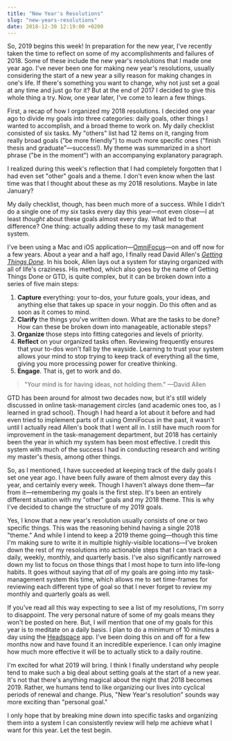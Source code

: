 ```yaml
---
title: "New Year's Resolutions"
slug: "new-years-resolutions"
date: 2018-12-30 12:19:00 +0200
---
```


So, 2019 begins this week! In preparation for the new year, I've recently taken the time to reflect on some of my accomplishments and failures of 2018. Some of these include the new year's resolutions that I made one year ago. I've never been one for making new year's resolutions, usually considering the start of a new year a silly reason for making changes in one's life. If there's something you want to change, why not just set a goal at any time and just go for it? But at the end of 2017 I decided to give this whole thing a try. Now, one year later, I've come to learn a few things.

First, a recap of how I organized my 2018 resolutions. I decided one year ago to divide my goals into three categories: daily goals, other things I wanted to accomplish, and a broad theme to work on. My daily checklist consisted of six tasks. My "others" list had 12 items on it, ranging from really broad goals ("be more friendly") to much more specific ones ("finish thesis and graduate"—success!). My theme was summarized in a short phrase ("be in the moment") with an accompanying explanatory paragraph.

I realized during this week's reflection that I had completely forgotten that I had even set "other" goals and a theme. I don't even know when the last time was that I thought about these as my 2018 resolutions. Maybe in late January?

My daily checklist, though, has been much more of a success. While I didn't do a single one of my six tasks every day this year—not even close—I at least *thought* about these goals almost every day. What led to that difference? One thing: actually adding these to my task management system.

I've been using a Mac and iOS application—[OmniFocus](https://www.omnigroup.com/omnifocus/)—on and off now for a few years. About a year and a half ago, I finally read David Allen's [*Getting Things Done*](https://www.goodreads.com/book/show/1633.Getting_Things_Done). In his book, Allen lays out a system for staying organized with all of life's craziness. His method, which also goes by the name of Getting Things Done or GTD, is quite complex, but it can be broken down into a series of five main steps:

1. **Capture** everything: your to-dos, your future goals, your ideas, and anything else that takes up space in your noggin. Do this often and as soon as it comes to mind.
2. **Clarify** the things you've written down. What are the tasks to be done? How can these be broken down into manageable, actionable steps?
3. **Organize** those steps into fitting categories and levels of priority.
4. **Reflect** on your organized tasks often. Reviewing frequently ensures that your to-dos won't fall by the wayside. Learning to trust your system allows your mind to stop trying to keep track of everything all the time, giving you more processing power for creative thinking.
5. **Engage**. That is, get to work and do.

> "Your mind is for having ideas, not holding them." —David Allen

GTD has been around for almost two decades now, but it's still widely discussed in online task-management circles (and academic ones too, as I learned in grad school). Though I had heard a lot about it before and had even tried to implement parts of it using OmniFocus in the past, it wasn't until I actually read Allen's book that I went all in. I still have much room for improvement in the task-management department, but 2018 has certainly been the year in which my system has been most effective. I credit this system with much of the success I had in conducting research and writing my master's thesis, among other things.

So, as I mentioned, I have succeeded at keeping track of the daily goals I set one year ago. I have been fully aware of them almost every day this year, and certainly every week. Though I haven't always done them—far from it—remembering my goals is the first step. It's been an entirely different situation with my "other" goals and my 2018 theme. This is why I've decided to change the structure of my 2019 goals.

Yes, I know that a new year's resolution usually consists of one or two specific things. This was the reasoning behind having a single 2018 "theme." And while I intend to keep a 2019 theme going—though this time I'm making sure to write it in multiple highly-visible locations—I've broken down the rest of my resolutions into actionable steps that I can track on a daily, weekly, monthly, and quarterly basis. I've also significantly narrowed down my list to focus on those things that I most hope to turn into life-long habits. It goes without saying that *all* of my goals are going into my task-management system this time, which allows me to set time-frames for reviewing each different type of goal so that I never forget to review my monthly and quarterly goals as well.

If you've read all this way expecting to see a list of my resolutions, I'm sorry to disappoint. The very personal nature of some of my goals means they won't be posted on here. But, I *will* mention that one of my goals for this year is to meditate on a daily basis. I plan to do a minimum of 10 minutes a day using the [Headspace](https://www.headspace.com) app. I've been doing this on and off for a few months now and have found it an incredible experience. I can only imagine how much more effective it will be to actually stick to a daily routine.

I'm excited for what 2019 will bring. I think I finally understand why people tend to make such a big deal about setting goals at the start of a new year. It's not that there's anything magical about the night that 2018 becomes 2019. Rather, we humans tend to like organizing our lives into cyclical periods of renewal and change. Plus, "New Year's resolution" sounds way more exciting than "personal goal."

I only hope that by breaking mine down into specific tasks and organizing them into a system I can consistently review will help me achieve what I want for this year. Let the test begin.
